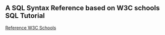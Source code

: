 ## A SQL Syntax Reference based on W3C schools SQL Tutorial

[Reference W3C Schools](https://www.w3schools.com/sql/default.asp)


